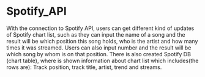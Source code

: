 # Spotify_API
With the connection to Spotify API, users can get different kind of updates of Spotify chart list, such as they can input the name of a song and the result will be which position this song holds, who is the artist and how many times it was streamed. Users can also input number and the result will be which song by whom is on that position.
There is also created Spotify DB (chart table), where is shown information about chart list which includes(the rows are): Track position, track title, artist, trend and streams.
